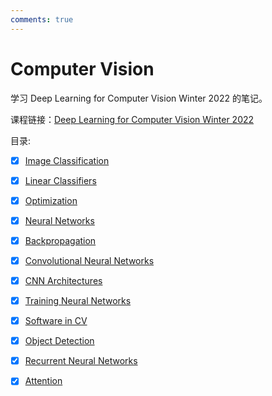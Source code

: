 ```yaml
---
comments: true
---
```


# Computer Vision

学习 Deep Learning for Computer Vision Winter 2022 的笔记。

课程链接：[Deep Learning for Computer Vision Winter 2022](https://web.eecs.umich.edu/~justincj/teaching/eecs498/WI2022/schedule.html)

目录:

- [x] [Image Classification](./lec1.md)
- [x] [Linear Classifiers](./lec2.md)
- [x] [Optimization](./lec3.md)
- [x] [Neural Networks](./lec4.md)
- [x] [Backpropagation](./lec5.md)
- [x] [Convolutional Neural Networks](./lec6.md)
- [x] [CNN Architectures](./lec7_8.md)
- [x] [Training Neural Networks](./lec9_10.md)
- [x] [Software in CV](./lec11_12.md)
- [x] [Object Detection](./lec13_15.md)
- [x] [Recurrent Neural Networks](./lec16.md)
- [x] [Attention](./lec17.md)

